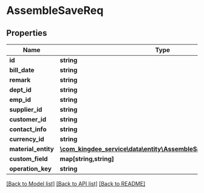 # AssembleSaveReq

## Properties
Name | Type | Description | Notes
------------ | ------------- | ------------- | -------------
**id** | **string** |  | [optional] 
**bill_date** | **string** |  | [optional] 
**remark** | **string** |  | [optional] 
**dept_id** | **string** |  | [optional] 
**emp_id** | **string** |  | [optional] 
**supplier_id** | **string** |  | [optional] 
**customer_id** | **string** |  | [optional] 
**contact_info** | **string** |  | [optional] 
**currency_id** | **string** |  | [optional] 
**material_entity** | [**\com_kingdee_service\data\entity\AssembleSaveReqMaterialEntity[]**](AssembleSaveReqMaterialEntity.md) |  | [optional] 
**custom_field** | **map[string,string]** |  | [optional] 
**operation_key** | **string** |  | [optional] 

[[Back to Model list]](../README.md#documentation-for-models) [[Back to API list]](../README.md#documentation-for-api-endpoints) [[Back to README]](../README.md)


